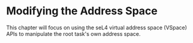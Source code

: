 <!--
    Copyright 2024, Colias Group, LLC

    SPDX-License-Identifier: CC-BY-SA-4.0
-->

# Modifying the Address Space

This chapter will focus on using the seL4 virtual address space (VSpace) APIs to manipulate the root task's own address space.


